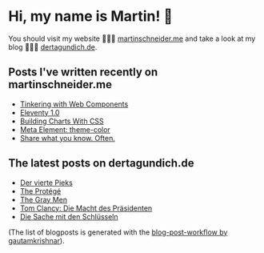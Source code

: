 # Hi, my name is Martin! 👋 
You should visit my website 👨🏼‍💻  [martinschneider.me](https://martinschneider.me) and take a look at my blog 🤷🏼‍♂️ [dertagundich.de](https://www.dertagundich.de).

## Posts I've written recently on martinschneider.me
<!-- MSME-POST-LIST:START -->
- [Tinkering with Web Components](https://martinschneider.me/articles/tinkering-with-web-components/)
- [Eleventy 1.0](https://martinschneider.me/articles/eleventy-1-0/)
- [Building Charts With CSS](https://martinschneider.me/articles/building-charts-with-css/)
- [Meta Element: theme-color](https://martinschneider.me/articles/meta-element-theme-color/)
- [Share what you know. Often.](https://martinschneider.me/articles/share-what-you-know-often/)
<!-- MSME-POST-LIST:END -->

## The latest posts on dertagundich.de
<!-- DTUI-POST-LIST:START -->
- [Der vierte Pieks](https://www.dertagundich.de/2022/08/16/der-vierte-pieks/)
- [The Protégé](https://www.dertagundich.de/2022/08/14/the-protege/)
- [The Gray Men](https://www.dertagundich.de/2022/08/07/the-gray-men/)
- [Tom Clancy: Die Macht des Präsidenten](https://www.dertagundich.de/2022/07/31/tom-clancy-die-macht-des-praesidenten/)
- [Die Sache mit den Schlüsseln](https://www.dertagundich.de/2022/07/24/die-sache-mit-den-schluesseln/)
<!-- DTUI-POST-LIST:END -->

(The list of blogposts is generated with the [blog-post-workflow by gautamkrishnar](https://github.com/gautamkrishnar/blog-post-workflow)).
